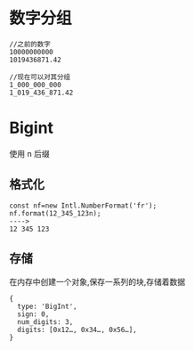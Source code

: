 # 数字分组

```
//之前的数字
10000000000
1019436871.42

//现在可以对其分组
1_000_000_000
1_019_436_871.42
```

# Bigint

使用 n 后缀

## 格式化

```
const nf=new Intl.NumberFormat('fr');
nf.format(12_345_123n);
---->
12 345 123
```

## 存储

在内存中创建一个对象,保存一系列的块,存储着数据

```
{
  type: 'BigInt',
  sign: 0,
  num_digits: 3,
  digits: [0x12…, 0x34…, 0x56…],
}
```
